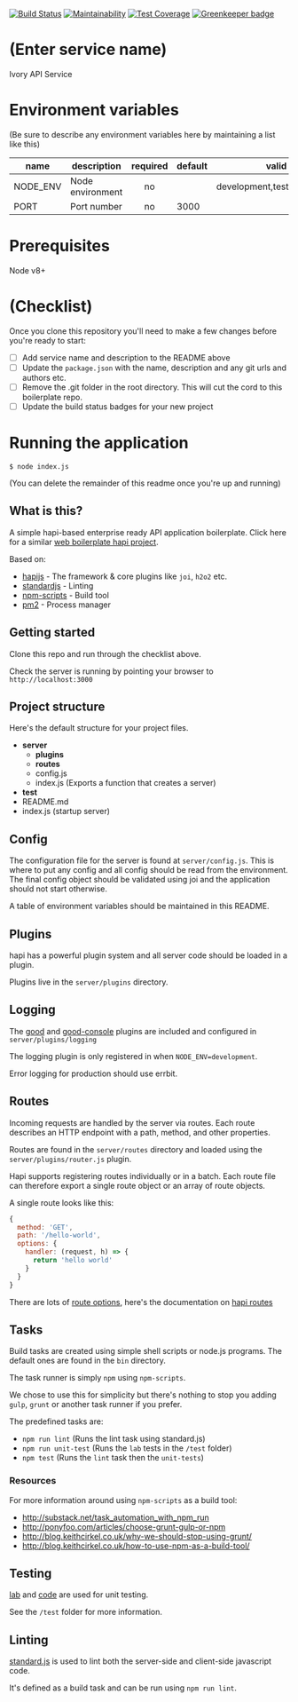 [![Build Status](https://travis-ci.com/DEFRA/hapi-api-boilerplate.svg?branch=master)](https://travis-ci.com/DEFRA/hapi-api-boilerplate) [![Maintainability](https://api.codeclimate.com/v1/badges/c1b6847c119ba19a8ae3/maintainability)](https://codeclimate.com/github/DEFRA/hapi-api-boilerplate/maintainability) [![Test Coverage](https://api.codeclimate.com/v1/badges/c1b6847c119ba19a8ae3/test_coverage)](https://codeclimate.com/github/DEFRA/hapi-api-boilerplate/test_coverage) [![Greenkeeper badge](https://badges.greenkeeper.io/DEFRA/hapi-api-boilerplate.svg)](https://greenkeeper.io/)

# (Enter service name)
Ivory API Service

# Environment variables
(Be sure to describe any environment variables here by maintaining a list like this)

| name     | description      | required | default |            valid            | notes |
|----------|------------------|:--------:|---------|:---------------------------:|-------|
| NODE_ENV | Node environment |    no    |         | development,test,production |       |
| PORT     | Port number      |    no    | 3000    |                             |       |

# Prerequisites

Node v8+


# (Checklist)
Once you clone this repository you'll need to make a few changes before you're ready to start:

- [ ] Add service name and description to the README above
- [ ] Update the `package.json` with the name, description and any git urls and authors etc.  
- [ ] Remove the .git folder in the root directory. This will cut the cord to this boilerplate repo.
- [ ] Update the build status badges for your new project

# Running the application

`$ node index.js`


(You can delete the remainder of this readme once you're up and running)

## What is this?

A simple hapi-based enterprise ready API application boilerplate.
Click here for a similar [web boilerplate hapi project](https://github.com/DEFRA/hapi-web-boilerplate).

Based on:

- [hapijs](https://github.com/hapijs/hapi) - The framework & core plugins like `joi`, `h2o2` etc.
- [standardjs](http://standardjs.com/) - Linting
- [npm-scripts](https://docs.npmjs.com/misc/scripts) - Build tool
- [pm2](https://github.com/Unitech/pm2) - Process manager


## Getting started

Clone this repo and run through the checklist above.

Check the server is running by pointing your browser to `http://localhost:3000`

## Project structure

Here's the default structure for your project files.

* **server**
  * **plugins**
  * **routes**
  * config.js
  * index.js (Exports a function that creates a server)
* **test**
* README.md
* index.js (startup server)

## Config

The configuration file for the server is found at `server/config.js`.
This is where to put any config and all config should be read from the environment.
The final config object should be validated using joi and the application should not start otherwise.

A table of environment variables should be maintained in this README.

## Plugins

hapi has a powerful plugin system and all server code should be loaded in a plugin.

Plugins live in the `server/plugins` directory.

## Logging

The [good](https://github.com/hapijs/good) and [good-console](https://github.com/hapijs/good-console) plugins are included and configured in `server/plugins/logging`

The logging plugin is only registered in when `NODE_ENV=development`.

Error logging for production should use errbit.

## Routes

Incoming requests are handled by the server via routes. 
Each route describes an HTTP endpoint with a path, method, and other properties.

Routes are found in the `server/routes` directory and loaded using the `server/plugins/router.js` plugin.

Hapi supports registering routes individually or in a batch.
Each route file can therefore export a single route object or an array of route objects.

A single route looks like this:

```js
{
  method: 'GET',
  path: '/hello-world',
  options: {
    handler: (request, h) => {
      return 'hello world'
    }
  }
}
```

There are lots of [route options](http://hapijs.com/api#route-options), here's the documentation on [hapi routes](http://hapijs.com/tutorials/routing)

## Tasks

Build tasks are created using simple shell scripts or node.js programs.
The default ones are found in the `bin` directory.

The task runner is simply `npm` using `npm-scripts`.

We chose to use this for simplicity but there's nothing to stop you adding `gulp`, `grunt` or another task runner if you prefer. 

The predefined tasks are:

- `npm run lint` (Runs the lint task using standard.js)
- `npm run unit-test` (Runs the `lab` tests in the `/test` folder)
- `npm test` (Runs the `lint` task then the `unit-tests`)

### Resources

For more information around using `npm-scripts` as a build tool:

- http://substack.net/task_automation_with_npm_run
- http://ponyfoo.com/articles/choose-grunt-gulp-or-npm
- http://blog.keithcirkel.co.uk/why-we-should-stop-using-grunt/
- http://blog.keithcirkel.co.uk/how-to-use-npm-as-a-build-tool/

## Testing

[lab](https://github.com/hapijs/lab) and [code](https://github.com/hapijs/code) are used for unit testing.

See the `/test` folder for more information.

## Linting

[standard.js](http://standardjs.com/) is used to lint both the server-side and client-side javascript code.

It's defined as a build task and can be run using `npm run lint`.
